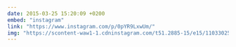 ```yaml
---
date: 2015-03-25 15:20:09 +0200
embed: "instagram"
link: "https://www.instagram.com/p/0pYR9LxwUm/"
img: "https://scontent-waw1-1.cdninstagram.com/t51.2885-15/e15/11033025_1587058021533330_1319176537_n.jpg"
---
```

